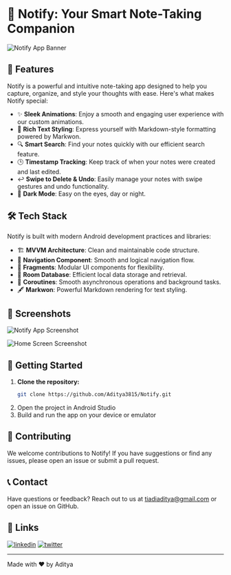 # 📝 Notify: Your Smart Note-Taking Companion

![Notify App Banner](https://github.com/Aditya3815/Notify/blob/master/WhatsAppVideo2024-07-02at11.43.04_f30e97dd-ezgif.com-video-to-gif-converter.gif)

## 🌟 Features

Notify is a powerful and intuitive note-taking app designed to help you capture, organize, and style your thoughts with ease. Here's what makes Notify special:

- ✨ **Sleek Animations**: Enjoy a smooth and engaging user experience with our custom animations.
- 🎨 **Rich Text Styling**: Express yourself with Markdown-style formatting powered by Markwon.
- 🔍 **Smart Search**: Find your notes quickly with our efficient search feature.
- 🕒 **Timestamp Tracking**: Keep track of when your notes were created and last edited.
- ↩️ **Swipe to Delete & Undo**: Easily manage your notes with swipe gestures and undo functionality.
- 🌙 **Dark Mode**: Easy on the eyes, day or night.

## 🛠️ Tech Stack

Notify is built with modern Android development practices and libraries:

- 🏗️ **MVVM Architecture**: Clean and maintainable code structure.
- 🧭 **Navigation Component**: Smooth and logical navigation flow.
- 🧩 **Fragments**: Modular UI components for flexibility.
- 💾 **Room Database**: Efficient local data storage and retrieval.
- 🧵 **Coroutines**: Smooth asynchronous operations and background tasks.
- 🖋️ **Markwon**: Powerful Markdown rendering for text styling.

## 📱 Screenshots

![Notify App Screenshot](https://github.com/Aditya3815/Notify/blob/master/Screenshot_20240702_103216_Notify.jpg?raw=true)

![Home Screen Screenshot](https://github.com/Aditya3815/Notify/blob/master/Screenshot_20240702_103151_Notify.jpg)

## 🚀 Getting Started

1. **Clone the repository:**
   ```sh
   git clone https://github.com/Aditya3815/Notify.git
   ```
2. Open the project in Android Studio
3. Build and run the app on your device or emulator

## 🤝 Contributing

We welcome contributions to Notify! If you have suggestions or find any issues, please open an issue or submit a pull request.



## 📞 Contact

Have questions or feedback? Reach out to us at tiadiaditya@gmail.com or open an issue on GitHub.

## 🔗 Links
[![linkedin](https://img.shields.io/badge/linkedin-0A66C2?style=for-the-badge&logo=linkedin&logoColor=white)](https://www.linkedin.com/in/aditya-tiadi-823930210/)
[![twitter](https://img.shields.io/badge/twitter-1DA1F2?style=for-the-badge&logo=twitter&logoColor=white)](https://twitter.com/AdityaTiadi/)

---

Made with ❤️ by Aditya
